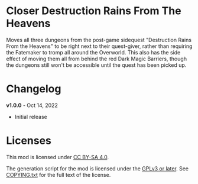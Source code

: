 Closer Destruction Rains From The Heavens
=========================================

Moves all three dungeons from the post-game sidequest "Destruction Rains
From the Heavens" to be right next to their quest-giver, rather than
requiring the Fatemaker to tromp all around the Overworld.  This also
has the side effect of moving them all from behind the red Dark Magic
Barriers, though the dungeons still won't be accessible until the quest
has been picked up.

Changelog
=========

**v1.0.0** - Oct 14, 2022
 * Initial release
 
Licenses
========

This mod is licensed under [CC BY-SA 4.0](https://creativecommons.org/licenses/by-sa/4.0/).

The generation script for the mod is licensed under the
[GPLv3 or later](https://www.gnu.org/licenses/quick-guide-gplv3.html).
See [COPYING.txt](../../COPYING.txt) for the full text of the license.

